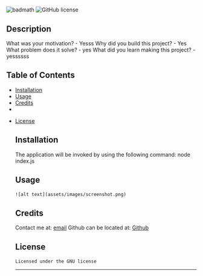 # <Yes>
  ![badmath](https://img.shields.io/github/languages/top/nielsenjared/badmath)
  ![GitHub license](https://img.shields.io/badge/license-GNU-yellowgreen.svg)
  ## Description
  What was your motivation?
    - Yesss
  Why did you build this project?
    - Yes
  What problem does it solve?
    - yes
  What did you learn making this project?
    - yessssss
  
  ## Table of Contents 
  - [Installation](#installation)
  - [Usage](#usage)
  - [Credits](#credits)
  - 
* [License](#license)


  ## Installation
  The application will be invoked by using the following command:
    node index.js

  ## Usage
      ![alt text](assets/images/screenshot.png)
      
  ## Credits
  Contact me at: [email](yesyesyes "email")
  Github can be located at: [Github](https://github.com/MrG105 "Github")
  
  ## License
      Licensed under the GNU license
  ---